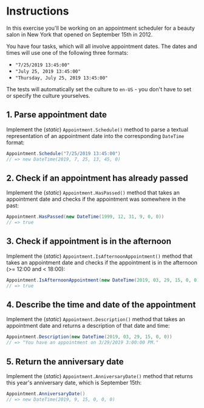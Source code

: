 # Instructions

In this exercise you'll be working on an appointment scheduler for a beauty salon in New York that opened on September 15th in 2012.

You have four tasks, which will all involve appointment dates. The dates and times will use one of the following three formats:

- `"7/25/2019 13:45:00"`
- `"July 25, 2019 13:45:00"`
- `"Thursday, July 25, 2019 13:45:00"`

The tests will automatically set the culture to `en-US` - you don't have to set or specify the culture yourselves.

## 1. Parse appointment date

Implement the (_static_) `Appointment.Schedule()` method to parse a textual representation of an appointment date into the corresponding `DateTime` format:

```csharp
Appointment.Schedule("7/25/2019 13:45:00")
// => new DateTime(2019, 7, 25, 13, 45, 0)
```

## 2. Check if an appointment has already passed

Implement the (_static_) `Appointment.HasPassed()` method that takes an appointment date and checks if the appointment was somewhere in the past:

```csharp
Appointment.HasPassed(new DateTime(1999, 12, 31, 9, 0, 0))
// => true
```

## 3. Check if appointment is in the afternoon

Implement the (_static_) `Appointment.IsAfternoonAppointment()` method that takes an appointment date and checks if the appointment is in the afternoon (>= 12:00 and < 18:00):

```csharp
Appointment.IsAfternoonAppointment(new DateTime(2019, 03, 29, 15, 0, 0))
// => true
```

## 4. Describe the time and date of the appointment

Implement the (_static_) `Appointment.Description()` method that takes an appointment date and returns a description of that date and time:

```csharp
Appointment.Description(new DateTime(2019, 03, 29, 15, 0, 0))
// => "You have an appointment on 3/29/2019 3:00:00 PM."
```

## 5. Return the anniversary date

Implement the (_static_) `Appointment.AnniversaryDate()` method that returns this year's anniversary date, which is September 15th:

```csharp
Appointment.AnniversaryDate()
// => new DateTime(2019, 9, 15, 0, 0, 0)
```
